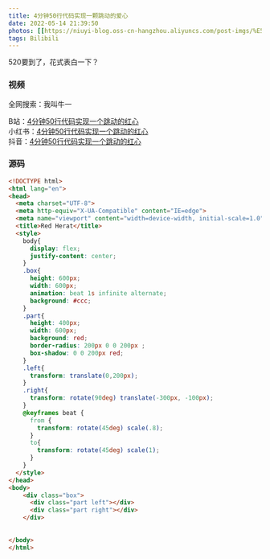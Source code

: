 ```yaml
---
title: 4分钟50行代码实现一颗跳动的爱心
date: 2022-05-14 21:39:50
photos: [[https://niuyi-blog.oss-cn-hangzhou.aliyuncs.com/post-imgs/%E5%BE%AE%E4%BF%A1%E6%88%AA%E5%9B%BE_20220514175859.png]]
tags: Bilibili
---
```

520要到了，花式表白一下？

<!--more--> 

### 视频

全网搜索：我叫牛一  

 B站：[4分钟50行代码实现一个跳动的红心](https://www.bilibili.com/video/BV1AR4y1P7vh)    
 小红书：[4分钟50行代码实现一个跳动的红心](https://www.xiaohongshu.com/discovery/item/627fb16f000000002103f3d5)  
 抖音：[4分钟50行代码实现一个跳动的红心](https://v.douyin.com/FassH4w/)  

 
### 源码

```html
<!DOCTYPE html>
<html lang="en">
<head>
  <meta charset="UTF-8">
  <meta http-equiv="X-UA-Compatible" content="IE=edge">
  <meta name="viewport" content="width=device-width, initial-scale=1.0">
  <title>Red Herat</title>
  <style>
    body{
      display: flex;
      justify-content: center;
    }
    .box{
      height: 600px;
      width: 600px;
      animation: beat 1s infinite alternate;
      background: #ccc;
    }
    .part{
      height: 400px;
      width: 600px;
      background: red;
      border-radius: 200px 0 0 200px ;
      box-shadow: 0 0 200px red;
    }
    .left{
      transform: translate(0,200px);
    }
    .right{
      transform: rotate(90deg) translate(-300px, -100px);
    }
    @keyframes beat {
      from {
        transform: rotate(45deg) scale(.8);
      }
      to{
        transform: rotate(45deg) scale(1);
      }
    }
  </style>
</head>
<body>
    <div class="box">
      <div class="part left"></div>
      <div class="part right"></div>
    </div>
      
    
</body>
</html>
```